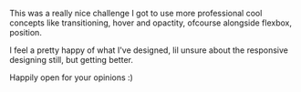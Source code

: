 This was a really nice challenge
I got to use more professional cool concepts like transitioning, hover and opactity, ofcourse alongside flexbox, position.

I feel a pretty happy of what I've designed, lil unsure about the responsive designing still, but getting better.

Happily open for your opinions :)
